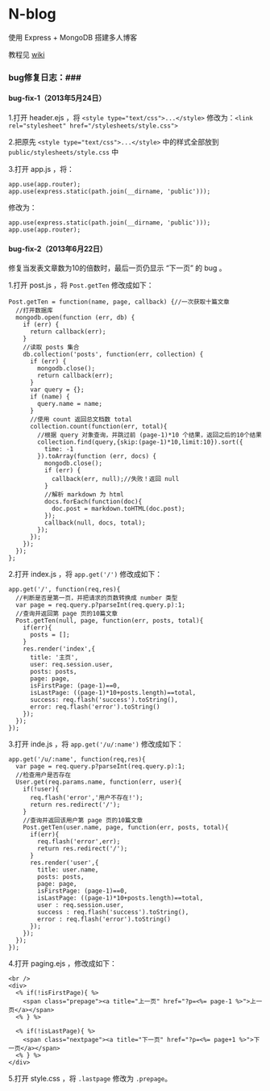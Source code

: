 N-blog
======

使用 Express + MongoDB 搭建多人博客  

教程见 [wiki](https://github.com/nswbmw/N-blog/wiki/_pages)

### bug修复日志：###

#### bug-fix-1（2013年5月24日） ####

1.打开 header.ejs ，将 `<style type="text/css">...</style>` 修改为：`<link rel="stylesheet" href="/stylesheets/style.css">`

2.把原先 `<style type="text/css">...</style>` 中的样式全部放到 `public/stylesheets/style.css` 中

3.打开 app.js ，将：

    app.use(app.router);
    app.use(express.static(path.join(__dirname, 'public')));
    
修改为：

    app.use(express.static(path.join(__dirname, 'public')));
    app.use(app.router);

#### bug-fix-2（2013年6月22日） ####

修复当发表文章数为10的倍数时，最后一页仍显示 “下一页” 的 bug 。

1.打开 post.js ，将 `Post.getTen` 修改成如下：

    Post.getTen = function(name, page, callback) {//一次获取十篇文章
      //打开数据库
      mongodb.open(function (err, db) {
        if (err) {
          return callback(err);
        }
        //读取 posts 集合
        db.collection('posts', function(err, collection) {
          if (err) {
            mongodb.close();
            return callback(err);
          }
          var query = {};
          if (name) {
            query.name = name;
          }
          //使用 count 返回总文档数 total
          collection.count(function(err, total){
            //根据 query 对象查询，并跳过前 (page-1)*10 个结果，返回之后的10个结果
            collection.find(query,{skip:(page-1)*10,limit:10}).sort({
              time: -1
            }).toArray(function (err, docs) {
              mongodb.close();
              if (err) {
                callback(err, null);//失败！返回 null
              }
              //解析 markdown 为 html
              docs.forEach(function(doc){
                doc.post = markdown.toHTML(doc.post);
              });  
              callback(null, docs, total);
            });
          });
        });
      });
    };

2.打开 index.js ，将 `app.get('/')` 修改成如下：

    app.get('/', function(req,res){
      //判断是否是第一页，并把请求的页数转换成 number 类型
      var page = req.query.p?parseInt(req.query.p):1;
      //查询并返回第 page 页的10篇文章
      Post.getTen(null, page, function(err, posts, total){
        if(err){
          posts = [];
        } 
        res.render('index',{
          title: '主页',
          user: req.session.user,
          posts: posts,
          page: page,
          isFirstPage: (page-1)==0,
          isLastPage: ((page-1)*10+posts.length)==total,
          success: req.flash('success').toString(),
          error: req.flash('error').toString()
        });
      });
    });

3.打开 inde.js ，将 `app.get('/u/:name')` 修改成如下：

    app.get('/u/:name', function(req,res){
      var page = req.query.p?parseInt(req.query.p):1;
      //检查用户是否存在
      User.get(req.params.name, function(err, user){
        if(!user){
          req.flash('error','用户不存在!'); 
          return res.redirect('/');
        }
        //查询并返回该用户第 page 页的10篇文章
        Post.getTen(user.name, page, function(err, posts, total){
          if(err){
            req.flash('error',err); 
            return res.redirect('/');
          } 
          res.render('user',{
            title: user.name,
            posts: posts,
            page: page,
            isFirstPage: (page-1)==0,
            isLastPage: ((page-1)*10+posts.length)==total,
            user : req.session.user,
            success : req.flash('success').toString(),
            error : req.flash('error').toString()
          });
        });
      }); 
    });

4.打开 paging.ejs ，修改成如下：

    <br />
    <div>
      <% if(!isFirstPage){ %>
        <span class="prepage"><a title="上一页" href="?p=<%= page-1 %>">上一页</a></span>
      <% } %>

      <% if(!isLastPage){ %>
        <span class="nextpage"><a title="下一页" href="?p=<%= page+1 %>">下一页</a></span>
      <% } %>
    </div>

5.打开 style.css ，将 `.lastpage` 修改为 `.prepage`。